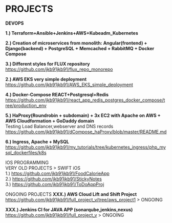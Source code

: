 # PROJECTS

<b>DEVOPS</b>

  
**1.) Terraform+Ansible+Jenkins+AWS+Kubeadm_Kubernetes**  

**2.) Creation of microservices from monolith: Angular(frontend) + Django(backend) + PostgreSQL + Memcached + RabbitMQ + Docker Compose** 

**3.) Different styles for FLUX repository** 
https://github.com/jkb91jkb91/flux_repo_monorepo

**2.) AWS EKS very simple deployment**  
https://github.com/jkb91jkb91/AWS_EKS_simple_deployment
  
**4.) Docker-Compose REACT+Postgresql+Redis**  
https://github.com/jkb91jkb91/react_app_redis_postgres_docker_compose/tree/production_env  

**5.) HaProxy(Roundrobin + subdomain) + 3x EC2 with Apache on AWS + AWS Cloudformation + GoDaddy domain**    
Testing Load Balancer,webserver and DNS records  
[https://github.com/jkb91jkb91/dCompose_haProxy/blob/master/README.md  ](https://github.com/jkb91jkb91/haproxy_apache_aws)  

**6.) Ingress, Apache + MySQL**  
https://github.com/jkb91jkb91/my_tutorials/tree/kubernetes_ingress/php_mysql_dockerfiles/k8s  


IOS PROGRAMMING  
VERY OLD PROJECTS > SWIFT iOS  
1.) https://github.com/jkb91jkb91/FoodCalorieApp  
2.) https://github.com/jkb91jkb91/StickyNotes  
3.) https://github.com/jkb91jkb91/ToDoAppProj  

ONGOING PROJECTS
**XXX.) AWS Cloud Lift and Shift Project**  
https://github.com/jkb91jkb91/full_project_v/tree/aws_project1   > ONGOING  

**XXX.) Jenkins CI for JAVA APP (sonarqube,jenkins,nexus)**  
https://github.com/jkb91jkb91/full_project_v > ONGOING  


